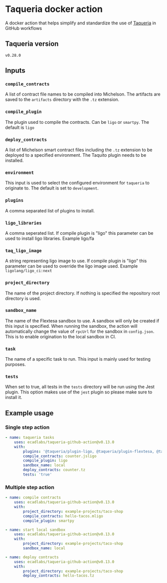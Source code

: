 # Taqueria docker action

A docker action that helps simplify and standardize the use of [Taqueria](https://taqueria.io/) in GitHub workflows

## Taqueria version
`v0.28.0`

## Inputs

### `compile_contracts`

A list of contract file names to be compiled into Michelson. The artifacts are saved to the `artifacts` directory with the `.tz` extension.

### `compile_plugin`

The plugin used to compile the contracts. Can be `ligo` or `smartpy`. The default is `ligo`

### `deploy_contracts`

A list of Michelson smart contract files including the `.tz` extension to be deployed to a specified environment. The Taquito plugin needs to be installed.

### `environment`

This input is used to select the configured environment for `taqueria` to originate to. The default is set to `development`.

### `plugins`

A comma separated list of plugins to install.

### `ligo_libraries`

A comma seperated list. If compile plugin is "ligo" this parameter can be used to install ligo libraries. Example ligo/fa

### `taq_ligo_image`

A string representing ligo image to use. If compile plugin is "ligo" this parameter can be used to override the ligo image used. Example `ligolang/ligo_ci:next`


### `project_directory`

The name of the project directory. If nothing is specified the repository root directory is used.

### `sandbox_name`

The name of the Flextesa sandbox to use. A sandbox will only be created if this input is specified. When running the sandbox, the action will automatically change the value of `rpcUrl` for the sandbox in `config.json`. This is to enable origination to the local sandbox in CI.

### `task`

The name of a specific task to run. This input is mainly used for testing purposes.

### `tests`

When set to true, all tests in the `tests` directory will be run using the Jest plugin. This option makes use of the `jest` plugin so please make sure to install it. 

## Example usage

### Single step action
```yaml
- name: taqueria tasks
    uses: ecadlabs/taqueria-github-action@v0.13.0
    with:
        plugins: '@taqueria/plugin-ligo, @taqueria/plugin-flextesa, @taqueria/plugin-taquito, @taqueria/plugin-jest, @taqueria/plugin-smartpy'
        compile_contracts: counter.jsligo
        compile_plugin: ligo
        sandbox_name: local
        deploy_contracts: counter.tz
        tests: 'true'
```

### Multiple step action
```yaml
- name: compile contracts
    uses: ecadlabs/taqueria-github-action@v0.13.0
    with:
        project_directory: example-projects/taco-shop
        compile_contracts: hello-tacos.mligo
        compile_plugin: smartpy

- name: start local sandbox
    uses: ecadlabs/taqueria-github-action@v0.13.0
    with:
        project_directory: example-projects/taco-shop
        sandbox_name: local

- name: deploy contracts
    uses: ecadlabs/taqueria-github-action@v0.13.0
    with:
        project_directory: example-projects/taco-shop
        deploy_contracts: hello-tacos.tz
```
